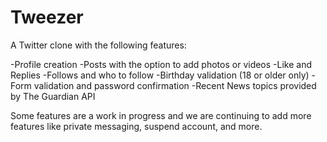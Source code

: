 # Tweezer

A Twitter clone with the following features:

  -Profile creation 
  -Posts with the option to add photos or videos
  -Like and Replies
  -Follows and who to follow
  -Birthday validation (18 or older only)
  -Form validation and password confirmation
  -Recent News topics provided by The Guardian API

Some features are a work in progress and we are continuing to add more features like private messaging, suspend account, and more.
